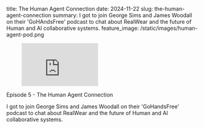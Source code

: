 title: The Human Agent Connection
date: 2024-11-22
slug: the-human-agent-connection
summary:  I got to join George Sims and James Woodall on their 'GoHAndsFree' podcast to chat about RealWear and the future of Human and AI collaborative systems.
feature_image: /static/images/human-agent-pod.png

<figure class="kg-card kg-embed-card"><iframe width="200" height="113" src="https://www.youtube.com/embed/LGOBPPi5_gw?list=PLKN6Sz7yuHvWP1_rzakBox88rdhJGJTfd" frameborder="0" allow="accelerometer; autoplay; clipboard-write; encrypted-media; gyroscope; picture-in-picture; web-share" referrerpolicy="strict-origin-when-cross-origin" allowfullscreen></iframe></figure><p>Episode 5 - The Human Agent Connection<br></p><p>I got to join George Sims and James Woodall on their 'GoHandsFree' podcast to chat about RealWear and the future of Human and AI collaborative systems.<br></p> 

